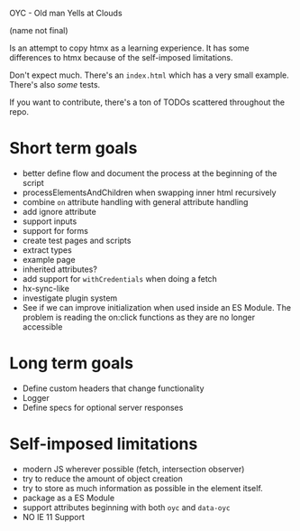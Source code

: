 OYC - Old man Yells at Clouds

(name not final)

Is an attempt to copy htmx as a learning experience. It has some differences to htmx because of the self-imposed limitations.

Don't expect much. There's an `index.html` which has a very small example. There's also _some_ tests.

If you want to contribute, there's a ton of TODOs scattered throughout the repo.

# Short term goals
- better define flow and document the process at the beginning of the script
- processElementsAndChildren when swapping inner html recursively
- combine `on` attribute handling with general attribute handling
- add ignore attribute
- support inputs
- support for forms
- create test pages and scripts
- extract types
- example page
- inherited attributes?
- add support for `withCredentials` when doing a fetch
- hx-sync-like
- investigate plugin system
- See if we can improve initialization when used inside an ES Module. The problem is reading the on:click functions as they are no longer accessible

# Long term goals
- Define custom headers that change functionality
- Logger
- Define specs for optional server responses

# Self-imposed limitations
- modern JS wherever possible (fetch, intersection observer)
- try to reduce the amount of object creation
- try to store as much information as possible in the element itself.
- package as a ES Module
- support attributes beginning with both `oyc` and `data-oyc`
- NO IE 11 Support